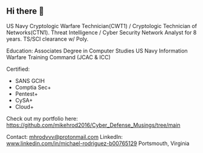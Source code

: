 ## Hi there 👋

US Navy Cryptologic Warfare Technician(CWT1) / Cryptologic Technician of Networks(CTN1). Threat Intelligence / Cyber Security Network Analyst for 8 years. TS/SCI clearance w/ Poly. 

Education:
Associates Degree in Computer Studies
US Navy Information Warfare Training Command (JCAC & ICC)

Certified:
- SANS GCIH
- Comptia Sec+
- Pentest+
- CySA+
- Cloud+ 

Check out my portfolio here: https://github.com/mikehrod2016/Cyber_Defense_Musings/tree/main

Contact: mhrodvvv@protonmail.com
LinkedIn: www.linkedin.com/in/michael-rodriguez-b00765129
Portsmouth, Virginia
<!--
**mikehrod2016/mikehrod2016** is a ✨ _special_ ✨ repository because its `README.md` (this file) appears on your GitHub profile.

Here are some ideas to get you started:

- 🔭 I’m currently working on ...
- 🌱 I’m currently learning ...
- 👯 I’m looking to collaborate on ...
- 🤔 I’m looking for help with ...
- 💬 Ask me about ...
- 📫 How to reach me: ...
- 😄 Pronouns: ...
- ⚡ Fun fact: ...
-->
